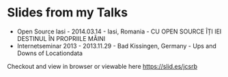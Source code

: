 Slides from my Talks
==================================

* Open Source Iasi - 2014.03.14 - Iasi, Romania - CU OPEN SOURCE ÎȚI IEI  DESTINUL ÎN PROPRIILE MÂINI
* Internetseminar 2013 - 2013.11.29 - Bad Kissingen, Germany - Ups and Downs of Locationdata


Checkout and view in browser or viewable here https://slid.es/jcsrb

